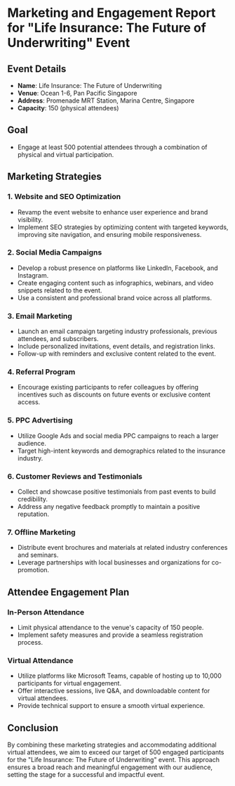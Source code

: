 # Marketing and Engagement Report for "Life Insurance: The Future of Underwriting" Event

## Event Details
- **Name**: Life Insurance: The Future of Underwriting
- **Venue**: Ocean 1-6, Pan Pacific Singapore
- **Address**: Promenade MRT Station, Marina Centre, Singapore
- **Capacity**: 150 (physical attendees)

## Goal
- Engage at least 500 potential attendees through a combination of physical and virtual participation.

## Marketing Strategies

### 1. **Website and SEO Optimization**
- Revamp the event website to enhance user experience and brand visibility.
- Implement SEO strategies by optimizing content with targeted keywords, improving site navigation, and ensuring mobile responsiveness.

### 2. **Social Media Campaigns**
- Develop a robust presence on platforms like LinkedIn, Facebook, and Instagram.
- Create engaging content such as infographics, webinars, and video snippets related to the event.
- Use a consistent and professional brand voice across all platforms.

### 3. **Email Marketing**
- Launch an email campaign targeting industry professionals, previous attendees, and subscribers.
- Include personalized invitations, event details, and registration links.
- Follow-up with reminders and exclusive content related to the event.

### 4. **Referral Program**
- Encourage existing participants to refer colleagues by offering incentives such as discounts on future events or exclusive content access.

### 5. **PPC Advertising**
- Utilize Google Ads and social media PPC campaigns to reach a larger audience.
- Target high-intent keywords and demographics related to the insurance industry.

### 6. **Customer Reviews and Testimonials**
- Collect and showcase positive testimonials from past events to build credibility.
- Address any negative feedback promptly to maintain a positive reputation.

### 7. **Offline Marketing**
- Distribute event brochures and materials at related industry conferences and seminars.
- Leverage partnerships with local businesses and organizations for co-promotion.

## Attendee Engagement Plan

### In-Person Attendance
- Limit physical attendance to the venue's capacity of 150 people.
- Implement safety measures and provide a seamless registration process.

### Virtual Attendance
- Utilize platforms like Microsoft Teams, capable of hosting up to 10,000 participants for virtual engagement.
- Offer interactive sessions, live Q&A, and downloadable content for virtual attendees.
- Provide technical support to ensure a smooth virtual experience.

## Conclusion
By combining these marketing strategies and accommodating additional virtual attendees, we aim to exceed our target of 500 engaged participants for the "Life Insurance: The Future of Underwriting" event. This approach ensures a broad reach and meaningful engagement with our audience, setting the stage for a successful and impactful event.